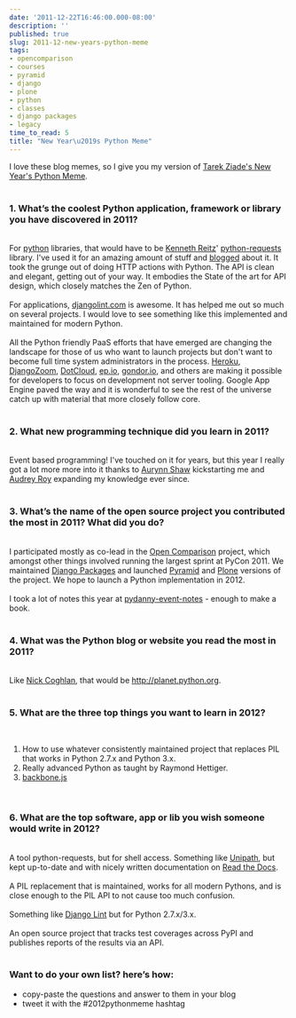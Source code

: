 ```yaml
---
date: '2011-12-22T16:46:00.000-08:00'
description: ''
published: true
slug: 2011-12-new-years-python-meme
tags:
- opencomparison
- courses
- pyramid
- django
- plone
- python
- classes
- django packages
- legacy
time_to_read: 5
title: "New Year\u2019s Python Meme"
---
```


I love these blog memes, so I give you my version of <a href="http://tarekziade.wordpress.com/2011/12/20/new-years-python-meme-2/">Tarek Ziade's New Year's Python Meme</a>.<br /><br /><h3>1. What’s the coolest Python application, framework or library you have discovered in 2011?</h3><br />For <a href="http://python.org">python</a> libraries, that would have to be <a href="http://twitter.com/kennethreitz">Kenneth Reitz</a>' <a href="http://docs.python-requests.org/">python-requests</a> library. I've used it for an amazing amount of stuff and <a href="http://pydanny.blogspot.com/2011/05/python-http-requests-for-humans.html">blogged</a> about it. It took the grunge out of doing HTTP actions with Python. The API is clean and elegant, getting out of your way. It embodies the State of the art for API design, which closely matches the Zen of Python.<br /><br />For applications, <a href="http://djangolint.com">djangolint.com</a> is awesome. It has helped me out so much on several projects. I would love to see something like this implemented and maintained for modern Python.<br /><br />All the Python friendly PaaS efforts that have emerged are changing the landscape for those of us who want to launch projects but don't want to become full time system administrators in the process. <a href="http://heroku.com">Heroku</a>, <a href="http://djangozoom.com">DjangoZoom</a>, <a href="https://www.dotcloud.com/">DotCloud</a>, <a href="http://ep.io">ep.io</a>, <a href="http://gondor.io">gondor.io</a>, and others are making it possible for developers to focus on development not server tooling. Google App Engine paved the way and it is wonderful to see the rest of the universe catch up with material that more closely follow core.<br /><br /><h3>2. What new programming technique did you learn in 2011?</h3><br />Event based programming! I've touched on it for years, but this year I really got a lot more more into it thanks to <a href="https://twitter.com/aurynn">Aurynn Shaw</a> kickstarting me and <a href="http://twitter.com/audreyr">Audrey Roy</a> expanding my knowledge ever since.<br /><br /><h3>3. What’s the name of the open source project you contributed the most in 2011? What did you do?</h3><br />I participated mostly as co-lead in the <a href="http://opencomparison.org">Open Comparison</a> project, which amongst other things involved running the largest sprint at PyCon 2011. We maintained <a href="http://djangopackages.com">Django Packages</a> and launched <a href="http://pyramid.opencomparison.org">Pyramid</a> and <a href="http://plone.opencomparison.org">Plone</a> versions of the project. We hope to launch a Python implementation in 2012.<br /><br />I took a lot of notes this year at <a href="http://pydanny-event-notes.rtfd.org">pydanny-event-notes</a> - enough to make a book.<br /><br /><h3>4. What was the Python blog or website you read the most in 2011?</h3><br />Like <a href="http://www.boredomandlaziness.org/2011/12/new-year-python-meme-december-2011.html">Nick Coghlan</a>, that would be <a href="http://planet.python.org">http://planet.python.org</a>.<br /><br /><h3>5. What are the three top things you want to learn in 2012?</h3><br /><ol><li>How to use whatever consistently maintained project that replaces PIL that works in Python 2.7.x and Python 3.x.</li><li>Really advanced Python as taught by Raymond Hettiger.</li><li><a href="http://documentcloud.github.com/backbone/">backbone.js</a></li></ol><br /><h3>6. What are the top software, app or lib you wish someone would write in 2012?</h3><br />A tool python-requests, but for shell access. Something like <a href="http://pypi.python.org/pypi/Unipath">Unipath</a>, but kept up-to-date and with nicely written documentation on <a href="http://rtfd.org">Read the Docs</a>.<br /><br />A PIL replacement that is maintained, works for all modern Pythons, and is close enough to the PIL API to not cause too much confusion.<br /><br />Something like <a href="http://djangolint.com">Django Lint</a> but for Python 2.7.x/3.x.<br /><br />An open source project that tracks test coverages across PyPI and publishes reports of the results via an API.<br /><br /><h3>Want to do your own list? here’s how:</h3><ul><li>copy-paste the questions and answer to them in your blog</li><li>tweet it with the #2012pythonmeme hashtag</li></ul>